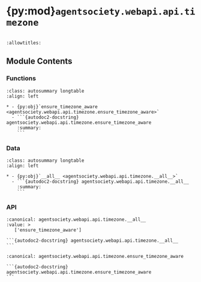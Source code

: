 # {py:mod}`agentsociety.webapi.api.timezone`

```{py:module} agentsociety.webapi.api.timezone
```

```{autodoc2-docstring} agentsociety.webapi.api.timezone
:allowtitles:
```

## Module Contents

### Functions

````{list-table}
:class: autosummary longtable
:align: left

* - {py:obj}`ensure_timezone_aware <agentsociety.webapi.api.timezone.ensure_timezone_aware>`
  - ```{autodoc2-docstring} agentsociety.webapi.api.timezone.ensure_timezone_aware
    :summary:
    ```
````

### Data

````{list-table}
:class: autosummary longtable
:align: left

* - {py:obj}`__all__ <agentsociety.webapi.api.timezone.__all__>`
  - ```{autodoc2-docstring} agentsociety.webapi.api.timezone.__all__
    :summary:
    ```
````

### API

````{py:data} __all__
:canonical: agentsociety.webapi.api.timezone.__all__
:value: >
   ['ensure_timezone_aware']

```{autodoc2-docstring} agentsociety.webapi.api.timezone.__all__
```

````

````{py:function} ensure_timezone_aware(dt: datetime.datetime) -> datetime.datetime
:canonical: agentsociety.webapi.api.timezone.ensure_timezone_aware

```{autodoc2-docstring} agentsociety.webapi.api.timezone.ensure_timezone_aware
```
````
